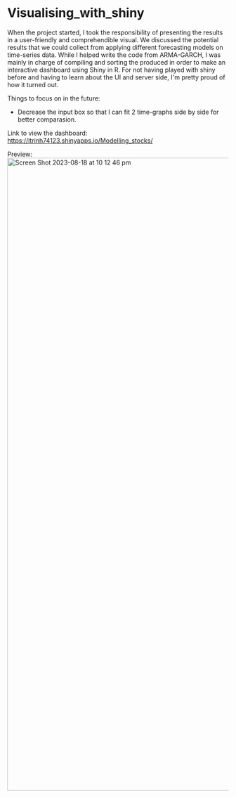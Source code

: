 # Visualising_with_shiny

When the project started, I took the responsibility of presenting the results in a user-friendly and comprehendible visual. We discussed the potential results that we could collect from applying different forecasting models on time-series data. While I helped write the code from ARMA-GARCH, I was mainly in charge of compiling and sorting the produced in order to make an interactive dashboard using Shiny in R. For not having played with shiny before and having to learn about the UI and server side, I'm pretty proud of how it turned out. 

Things to focus on in the future:
  -  Decrease the input box so that I can fit 2 time-graphs side by side for better comparasion.

Link to view the dashboard: https://ltrinh74123.shinyapps.io/Modelling_stocks/

Preview:
<img width="1440" alt="Screen Shot 2023-08-18 at 10 12 46 pm" src="https://github.com/ltrinh74123/Visualising_with_shiny/assets/141806971/e7f2a265-f725-4f71-8fd0-790f1987b8c6">
